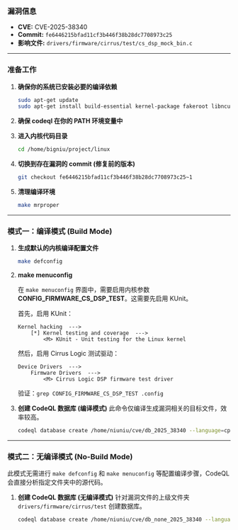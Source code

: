 ### **漏洞信息**

*   **CVE:** CVE-2025-38340
*   **Commit:** `fe6446215bfad11cf3b446f38b28dc7708973c25`
*   **影响文件:** `drivers/firmware/cirrus/test/cs_dsp_mock_bin.c`

---

### **准备工作**

1.  **确保你的系统已安装必要的编译依赖**

    ```bash
    sudo apt-get update
    sudo apt-get install build-essential kernel-package fakeroot libncurses5-dev libssl-dev ccache flex bison libelf-dev clang llvm
    ```

2.  **确保 codeql 在你的 PATH 环境变量中**

3.  **进入内核代码目录**

    ```bash
    cd /home/bigniu/project/linux
    ```

4.  **切换到存在漏洞的 commit (修复前的版本)**

    ```bash
    git checkout fe6446215bfad11cf3b446f38b28dc7708973c25~1
    ```

5.  **清理编译环境**

    ```bash
    make mrproper
    ```

---

### **模式一：编译模式 (Build Mode)**

1.  **生成默认的内核编译配置文件**

    ```bash
    make defconfig
    ```

2.  **make menuconfig**

    在 `make menuconfig` 界面中，需要启用内核参数 **CONFIG_FIRMWARE_CS_DSP_TEST**。这需要先启用 KUnit。

    首先，启用 KUnit：
    ```text
    Kernel hacking  --->
        [*] Kernel testing and coverage  --->
            <M> KUnit - Unit testing for the Linux kernel
    ```

    然后，启用 Cirrus Logic 测试驱动：
    ```text
    Device Drivers  --->
        Firmware Drivers  --->
            <M> Cirrus Logic DSP firmware test driver
    ```

    验证：`grep CONFIG_FIRMWARE_CS_DSP_TEST .config`

3.  **创建 CodeQL 数据库 (编译模式)**
    此命令仅编译生成漏洞相关的目标文件，效率较高。

    ```bash
    codeql database create /home/niuniu/cve/db_2025_38340 --language=cpp --command="make CC=clang-15 LLVM=1 drivers/firmware/cirrus/test/cs_dsp_mock_bin.o"
    ```

---

### **模式二：无编译模式 (No-Build Mode)**

此模式无需进行 `make defconfig` 和 `make menuconfig` 等配置编译步骤，CodeQL 会直接分析指定文件夹中的源代码。

1.  **创建 CodeQL 数据库 (无编译模式)**
    针对漏洞文件的上级文件夹 `drivers/firmware/cirrus/test` 创建数据库。

    ```bash
    codeql database create /home/niuniu/cve/db_none_2025_38340 --language=cpp --source-root=/home/niuniu/linux/drivers/firmware/cirrus/test --build-mode=none
    ```